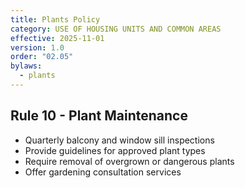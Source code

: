 ```yaml
---
title: Plants Policy
category: USE OF HOUSING UNITS AND COMMON AREAS
effective: 2025-11-01
version: 1.0
order: "02.05"
bylaws:
  - plants
---
```


## Rule 10 - Plant Maintenance

- Quarterly balcony and window sill inspections
- Provide guidelines for approved plant types
- Require removal of overgrown or dangerous plants
- Offer gardening consultation services
